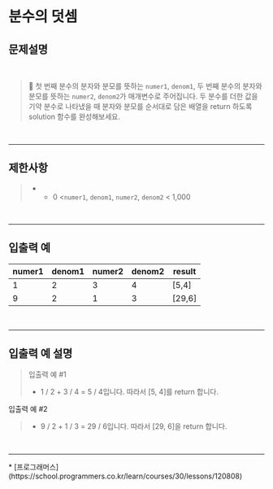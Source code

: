 # 분수의 덧셈

## 문제설명

<br>

> 📌 첫 번째 분수의 분자와 분모를 뜻하는 `numer1`, `denom1`, 두 번째 분수의 분자와 분모를 뜻하는 `numer2`, `denom2`가 매개변수로 주어집니다. 두 분수를 더한 값을 기약 분수로 나타냈을 때 분자와 분모를 순서대로 담은 배열을 return 하도록 solution 함수를 완성해보세요.

<br>

---

## 제한사항
> * - 0 <`numer1`, `denom1`, `numer2`, `denom2` < 1,000

<br>

---

## 입출력 예

| numer1 | denom1 | numer2 | denom2 | result |
| ------ | ------ | ------ | ------ | ------ |
| 1      | 2      | 3      | 4      | [5,4]  |
| 9      | 2      | 1      | 3      | [29,6] |

<br>

---

## 입출력 예 설명
>입출력 예 #1
>
>- 1 / 2 + 3 / 4 = 5 / 4입니다. 따라서 [5, 4]를 return 합니다.
>
입출력 예 #2
>
>- 9 / 2 + 1 / 3 = 29 / 6입니다. 따라서 [29, 6]을 return 합니다.

<br>

<hr>
* [프로그래머스](https://school.programmers.co.kr/learn/courses/30/lessons/120808)